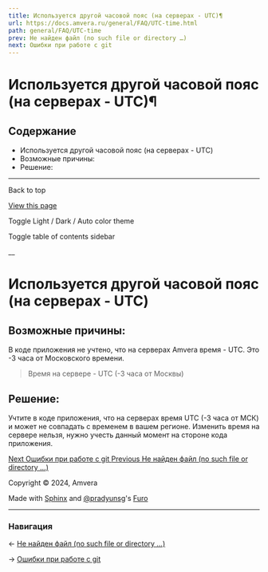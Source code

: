 ```yaml
---
title: Используется другой часовой пояс (на серверах - UTC)¶
url: https://docs.amvera.ru/general/FAQ/UTC-time.html
path: general/FAQ/UTC-time
prev: Не найден файл (no such file or directory …)
next: Ошибки при работе с git
---
```


# Используется другой часовой пояс (на серверах - UTC)¶

## Содержание

- Используется другой часовой пояс (на серверах - UTC)
- Возможные причины:
- Решение:

---

Back to top

[ View this page ](<../../_sources/general/FAQ/UTC-time.md.txt> "View this page")

Toggle Light / Dark / Auto color theme

Toggle table of contents sidebar

__

# Используется другой часовой пояс (на серверах - UTC)

## Возможные причины:

В коде приложения не учтено, что на серверах Amvera время - UTC. Это -3 часа от Московского времени.

> Время на сервере - UTC (-3 часа от Москвы)

## Решение:

Учтите в коде приложения, что на серверах время UTC (-3 часа от МСК) и может не совпадать с временем в вашем регионе. Изменить время на сервере нельзя, нужно учесть данный момент на стороне кода приложения.

[ Next Ошибки при работе с git ](<../../applications/git/freq-errors.html>) [ Previous Не найден файл (no such file or directory …) ](<not-found-file.html>)

Copyright © 2024, Amvera 

Made with [Sphinx](<https://www.sphinx-doc.org/>) and [@pradyunsg](<https://pradyunsg.me>)'s [Furo](<https://github.com/pradyunsg/furo>)


---

### Навигация

← [Не найден файл (no such file or directory …)](not-found-file.md)

→ [Ошибки при работе с git](applications/git/freq-errors.md)
